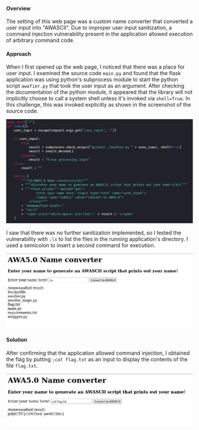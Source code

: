#### Overview

The setting of this web page was a custom name converter that converted a user input into "AWASCII". Due to improper user input sanitization, a command injection vulnerability present in the application allowed execution of arbitrary command code.


#### Approach

When I first opened up the web page, I noticed that there was a place for user input. I examined the source code `main.py` and found that the flask application was using python's subprocess module to start the python script `awafier.py` that took the user input as an argument. After checking the documentation of the python module, it appeared that the library will not implicitly choose to call a system shell unless it's invoked via `shell=True`. In this challenge, this was invoked explicitly as shown in the screenshot of the source code.

![web1_1](/jellyCTF/images/jelly2_1.png)

I saw that there was no further sanitization implemented, so I tested the vulnerability with `;ls` to list the files in the running application's directory. I used a semicolon to insert a second command for execution.

![web1_1](/jellyCTF/images/jelly2_2.png)


#### Solution
After confirming that the application allowed command injection, I obtained the flag by putting `;cat flag.txt` as an input to display the contents of the file `flag.txt`.

![web1_1](/jellyCTF/images/jelly2_3.png)
